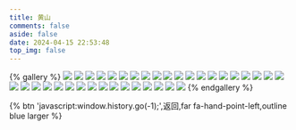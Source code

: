 ```yaml
---
title: 黄山
comments: false
aside: false
date: 2024-04-15 22:53:48
top_img: false
---
```


{% gallery %}
![](https://blogfiles.oss.fyz666.xyz/jpeg/38ec12c6-54ea-4d9e-a77c-28e412300c8e.jpeg)
![](https://blogfiles.oss.fyz666.xyz/jpeg/3ec34810-8450-4706-91ca-97d05b6a2bf9.jpeg)
![](https://blogfiles.oss.fyz666.xyz/jpeg/79354add-0597-4df5-bf01-93c1de341b4f.jpeg)
![](https://blogfiles.oss.fyz666.xyz/jpeg/d8b1e13f-a0f6-46c8-b34d-d0582d8b9d60.jpeg)
![](https://blogfiles.oss.fyz666.xyz/jpg/9e8d40f9-968a-40dd-8a72-25a34c44894a.JPG)
![](https://blogfiles.oss.fyz666.xyz/jpg/9463fbf5-775e-4685-a81f-ebb214c3b75c.JPG)
![](https://blogfiles.oss.fyz666.xyz/jpeg/5740b207-e493-43b2-8ad3-5ee7fa82011a.jpeg)
![](https://blogfiles.oss.fyz666.xyz/jpeg/7bd99c6c-406a-4558-9552-89bac0ce8939.jpeg)
![](https://blogfiles.oss.fyz666.xyz/jpeg/fe30260d-471a-45f7-86d4-3e664e533bf6.jpeg)
![](https://blogfiles.oss.fyz666.xyz/jpeg/5d4d8562-e119-4814-b3ae-597c55fe3102.jpeg)
![](https://blogfiles.oss.fyz666.xyz/jpg/ef16c538-2275-4177-a5e4-30ac84af62d7.JPG)
![](https://blogfiles.oss.fyz666.xyz/jpeg/7632db1f-f71e-4056-8f42-af6d0d2dfdcf.jpeg)
![](https://blogfiles.oss.fyz666.xyz/jpeg/0fb6b179-1f4f-473a-a6d5-f9bdcc28097c.jpeg)
![](https://blogfiles.oss.fyz666.xyz/jpeg/506ffc3c-3ab5-4a08-90cd-5d4af2bf121f.jpeg)
![](https://blogfiles.oss.fyz666.xyz/jpeg/e7f83660-8ced-440d-94a2-f701ac4de7ae.jpeg)
![](https://blogfiles.oss.fyz666.xyz/jpeg/51bf2713-ecc2-401d-9303-6b9ebf15b676.jpeg)
![](https://blogfiles.oss.fyz666.xyz/jpg/78117d05-280e-45d8-b57f-8eb9993a3e9f.JPG)
![](https://blogfiles.oss.fyz666.xyz/jpg/fa2d6fa8-5a95-4c2a-a5b9-38d430849967.JPG)
![](https://blogfiles.oss.fyz666.xyz/jpeg/bd673e23-6240-4495-b0a6-17585422c03f.jpeg)
![](https://blogfiles.oss.fyz666.xyz/jpg/25c22c96-2cde-451a-8c25-9b578395ae0d.JPG)
![](https://blogfiles.oss.fyz666.xyz/jpeg/c0606eee-007e-4d0b-acfe-e6b3f20facfb.jpeg)
![](https://blogfiles.oss.fyz666.xyz/jpeg/b3d7b601-149d-4821-b31a-c241f6bc1cfd.jpeg)
![](https://blogfiles.oss.fyz666.xyz/jpg/d755a560-6dbf-440d-a387-8ca83d82ca13.JPG)
![](https://blogfiles.oss.fyz666.xyz/jpeg/b7e6ad41-b139-4c8a-8de2-50caa1adbece.jpeg)
![](https://blogfiles.oss.fyz666.xyz/jpeg/e174f92c-38c6-45f2-af48-afd1c52f5401.jpeg)
![](https://blogfiles.oss.fyz666.xyz/jpeg/3238ef78-7f70-4e06-8331-0bda3c0e029d.jpeg)
![](https://blogfiles.oss.fyz666.xyz/jpg/3af0ebba-19e4-4e87-9912-337a1a4dba52.jpg)
![](https://blogfiles.oss.fyz666.xyz/webp/bd95cd9f-95c9-4e81-8b87-3e26c3a560f3.webp)
![](https://blogfiles.oss.fyz666.xyz/webp/7ce75e30-c3a9-482d-80fe-f596246d4418.webp)
![](https://blogfiles.oss.fyz666.xyz/jpg/4debe732-ec01-41b5-94ac-c6a12de2d2b9.jpg)
![](https://blogfiles.oss.fyz666.xyz/webp/caa67034-6ebf-442e-8c04-8ccbd880e68d.webp)
![](https://blogfiles.oss.fyz666.xyz/webp/1f7188e0-bcb9-4ce1-abb2-afce983733ab.webp)
![](https://blogfiles.oss.fyz666.xyz/webp/79e02f3a-5482-46e2-b1a9-a3fc2c6bb105.webp)
![](https://blogfiles.oss.fyz666.xyz/webp/fc4ead91-1bcb-49fc-8903-7f88ae765733.webp)
![](https://blogfiles.oss.fyz666.xyz/webp/361b7a59-33a1-49fc-8f88-4e59cab6afd7.webp)
![](https://blogfiles.oss.fyz666.xyz/jpg/cc78824e-7200-4538-94df-c45989429e91.jpg)
{% endgallery %}

{% btn 'javascript:window.history.go(-1);',返回,far fa-hand-point-left,outline blue larger %}
